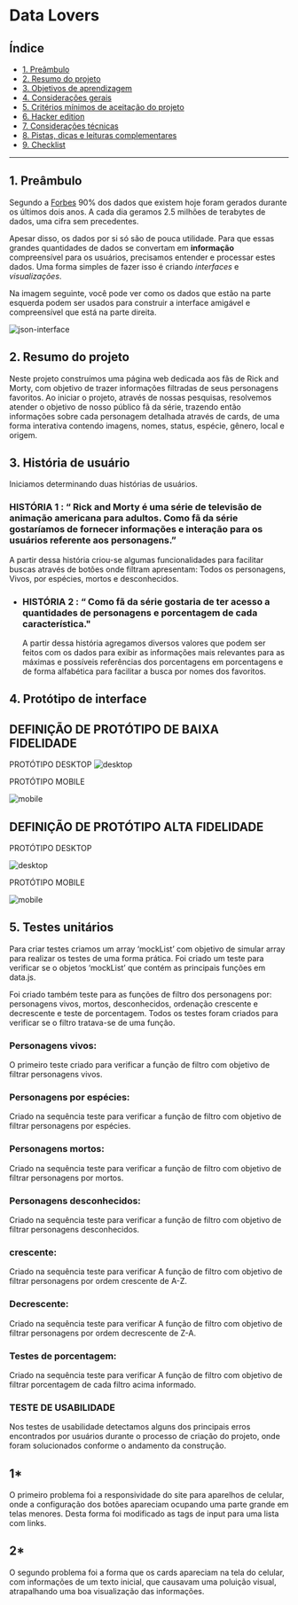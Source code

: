 # Data Lovers

## Índice

* [1. Preâmbulo](#1-preâmbulo)
* [2. Resumo do projeto](#2-resumo-do-projeto)
* [3. Objetivos de aprendizagem](#3-objetivos-de-aprendizagem)
* [4. Considerações gerais](#4-considerações-gerais)
* [5. Critérios mínimos de aceitação do
  projeto](#5-critérios-mínimos-de-aceitação-do-projeto)
* [6. Hacker edition](#6-hacker-edition)
* [7. Considerações técnicas](#7-considerações-técnicas)
* [8. Pistas, dicas e leituras
  complementares](#8-pistas-dicas-e-leituras-complementares)
* [9. Checklist](#9-checklist)

***
## 1. Preâmbulo

Segundo a
[Forbes](https://www.forbes.com/sites/bernardmarr/2018/05/21/how-much-data-do-we-create-every-day-the-mind-blowing-stats-everyone-should-read)
90% dos dados que existem hoje foram gerados durante os últimos dois anos. A
cada dia geramos 2.5 milhões de terabytes de dados, uma cifra sem precedentes.

Apesar disso, os dados por si só são de pouca utilidade. Para que essas grandes
quantidades de dados se convertam em **informação** compreensível para os
usuários, precisamos entender e processar estes dados. Uma forma simples de
fazer isso é criando _interfaces_ e _visualizações_.

Na imagem seguinte, você pode ver como os dados que estão na parte esquerda
podem ser usados para construir a interface amigável e compreensível que está na
parte direita.

![json-interface](https://lh4.googleusercontent.com/Tn-RPXS26pVvOTdUzRT1KVaJ-_QbFs9SpcGLxSPE43fgbHaXtFgMUInuDt7kV41DkT1j8Tt29V0LxQW7SMtC6digOIhfTXSBKdwI08wUwhD3RAqlwy0hjfmhZ2BFe91mtmCSEqysfgk)

## 2. Resumo do projeto

   Neste projeto construímos uma página web dedicada aos fãs de Rick and Morty, com objetivo de trazer informações filtradas de seus personagens favoritos.
  Ao iniciar o projeto, através de nossas pesquisas, resolvemos atender o objetivo de nosso público fã da série, trazendo então informações sobre cada personagem detalhada através de cards, de uma forma interativa contendo imagens, nomes,  status, espécie, gênero, local e origem.
## 3. História de usuário
  Iniciamos determinando duas histórias de usuários.
### HISTÓRIA 1 : “ Rick and Morty é uma série de televisão de animação americana para adultos. Como fã da série gostaríamos de fornecer informações e interação para os usuários referente aos personagens.”

  A partir dessa história criou-se algumas funcionalidades para facilitar buscas através de botões onde filtram apresentam: Todos os personagens, Vivos, por espécies, mortos e desconhecidos.
- ### HISTÓRIA 2 : “ Como fã da série gostaria de ter acesso a quantidades de personagens e porcentagem de cada característica."

  A partir dessa história agregamos  diversos valores que podem ser  
  feitos com os dados para exibir as informações mais relevantes para as máximas e possíveis referências 
dos porcentagens em porcentagens e de forma alfabética para facilitar a busca por nomes dos favoritos.
## 4. Protótipo de interface
 ## DEFINIÇÃO DE PROTÓTIPO DE BAIXA FIDELIDADE
 
PROTÓTIPO DESKTOP
![desktop](pagWeb_prototipo.PNG)

PROTÓTIPO MOBILE

![mobile](prototipo_cel.PNG)
## DEFINIÇÃO DE PROTÓTIPO ALTA FIDELIDADE

PROTÓTIPO DESKTOP

![desktop](imgWeb.PNG)

PROTÓTIPO MOBILE

![mobile](pagCelular.PNG)
## 5. Testes unitários

Para criar testes criamos um array ‘mockList’ com objetivo de simular array para realizar os testes de uma forma prática.
  Foi criado um teste para verificar se o objetos ‘mockList’ que contém as principais funções em data.js.

  Foi criado também teste para as funções de filtro dos personagens por: personagens vivos, mortos, desconhecidos, ordenação crescente e decrescente e teste de porcentagem. Todos os testes foram criados para verificar se o filtro tratava-se de uma função.
### Personagens vivos: 

  O primeiro teste criado para verificar
a função de filtro com objetivo de filtrar personagens vivos. 
### Personagens por espécies: 

  Criado na sequência  teste para verificar
a função de filtro com objetivo de filtrar personagens por espécies.
###  Personagens mortos:

  Criado na sequência teste para verificar
a função de filtro com objetivo de filtrar personagens por mortos.
### Personagens desconhecidos:

  Criado na sequência teste para verificar
a função de filtro com objetivo de filtrar personagens desconhecidos.

### crescente: 

  Criado na sequência teste para verificar
A função de filtro com objetivo de filtrar personagens por ordem crescente de A-Z.
### Decrescente: 

  Criado na sequência teste para verificar
A função de filtro com objetivo de filtrar personagens por ordem decrescente de Z-A.
### Testes de porcentagem:

  Criado na sequência teste para verificar
A função de filtro com objetivo de filtrar porcentagem de cada filtro acima informado.
### TESTE DE USABILIDADE

  Nos testes de usabilidade detectamos alguns dos principais erros encontrados por usuários durante o processo de criação do projeto, onde foram solucionados conforme o andamento da construção.
  ## 1*
   O primeiro problema foi a responsividade do site para aparelhos de celular, onde a configuração dos botões apareciam ocupando uma parte grande em telas menores. Desta forma foi modificado as tags de input para uma lista com links.  
  ## 2*
   O segundo problema foi a forma que os cards apareciam na tela do celular, com informações de um texto inicial, que causavam uma poluição visual, atrapalhando uma boa visualização das informações. 